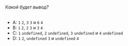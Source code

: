 ###### Какой будет вывод?

-   A: `1` `2`, `3` `3` и `6` `4`
-   B: `1` `2`, `2` `3` и `3` `4`
-   C: `1` `undefined`, `2` `undefined`, `3` `undefined` и `4` `undefined`
-   D: `1` `2`, `undefined` `3` и `undefined` `4`
